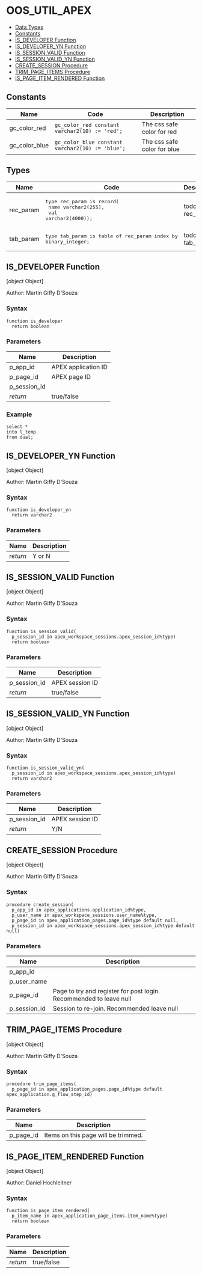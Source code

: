 # OOS_UTIL_APEX

- [Data Types](#dataTypes)
- [Constants](#constants)
- [IS_DEVELOPER Function](#is_developer)
- [IS_DEVELOPER_YN Function](#is_developer_yn)
- [IS_SESSION_VALID Function](#is_session_valid)
- [IS_SESSION_VALID_YN Function](#is_session_valid_yn)
- [CREATE_SESSION Procedure](#create_session)
- [TRIM_PAGE_ITEMS Procedure](#trim_page_items)
- [IS_PAGE_ITEM_RENDERED Function](#is_page_item_rendered)



## <a name="constants"></a>Constants

Name | Code | Description
--- | --- | ---
gc_color_red | `gc_color_red constant varchar2(10) := 'red';` | The css safe color for red
gc_color_blue | `gc_color_blue constant varchar2(10) := 'blue';` | The css safe color for blue


## <a name="types"></a>Types

Name | Code | Description
--- | --- | ---
rec_param | <pre>type rec_param is record(<br />  name varchar2(255),<br />  val varchar2(4000));</pre> | todo rec_param
tab_param | <pre>type tab_param is table of rec_param index by binary_integer;</pre> | todo tab_param


## <a name="is_developer"></a>IS_DEVELOPER Function


<p>
[object Object]
</p>
Author: Martin Giffy D&#x27;Souza

### Syntax
```plsql
function is_developer
  return boolean
```

 


### Parameters
Name | Description
--- | ---
p_app_id | APEX application ID
p_page_id | APEX page ID
p_session_id | 
*return* | true/false
 
 


### Example
```plsql
select *
into l_temp
from dual;
```




## <a name="is_developer_yn"></a>IS_DEVELOPER_YN Function


<p>
[object Object]
</p>
Author: Martin Giffy D&#x27;Souza

### Syntax
```plsql
function is_developer_yn
  return varchar2
```

 


### Parameters
Name | Description
--- | ---
*return* | Y or N
 
 






## <a name="is_session_valid"></a>IS_SESSION_VALID Function


<p>
[object Object]
</p>
Author: Martin Giffy D&#x27;Souza

### Syntax
```plsql
function is_session_valid(
  p_session_id in apex_workspace_sessions.apex_session_id%type)
  return boolean
```

 


### Parameters
Name | Description
--- | ---
p_session_id | APEX session ID
*return* | true/false
 
 






## <a name="is_session_valid_yn"></a>IS_SESSION_VALID_YN Function


<p>
[object Object]
</p>
Author: Martin Giffy D&#x27;Souza

### Syntax
```plsql
function is_session_valid_yn(
  p_session_id in apex_workspace_sessions.apex_session_id%type)
  return varchar2
```

 


### Parameters
Name | Description
--- | ---
p_session_id | APEX session ID
*return* | Y/N
 
 






## <a name="create_session"></a>CREATE_SESSION Procedure


<p>
[object Object]
</p>
Author: Martin Giffy D&#x27;Souza

### Syntax
```plsql
procedure create_session(
  p_app_id in apex_applications.application_id%type,
  p_user_name in apex_workspace_sessions.user_name%type,
  p_page_id in apex_application_pages.page_id%type default null,
  p_session_id in apex_workspace_sessions.apex_session_id%type default null)
```

 


### Parameters
Name | Description
--- | ---
p_app_id | 
p_user_name | 
p_page_id | Page to try and register for post login. Recommended to leave null
p_session_id | Session to re-join. Recommended leave null
 
 






## <a name="trim_page_items"></a>TRIM_PAGE_ITEMS Procedure


<p>
[object Object]
</p>
Author: Martin Giffy D&#x27;Souza

### Syntax
```plsql
procedure trim_page_items(
  p_page_id in apex_application_pages.page_id%type default apex_application.g_flow_step_id)
```

 


### Parameters
Name | Description
--- | ---
p_page_id | Items on this page will be trimmed.
 
 






## <a name="is_page_item_rendered"></a>IS_PAGE_ITEM_RENDERED Function


<p>
[object Object]
</p>
Author: Daniel Hochleitner

### Syntax
```plsql
function is_page_item_rendered(
  p_item_name in apex_application_page_items.item_name%type)
  return boolean
```

 


### Parameters
Name | Description
--- | ---
*return* | true/false
 
 






 
